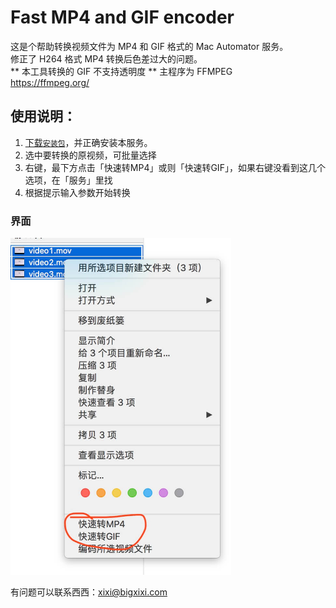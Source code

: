 # Fast MP4 and GIF encoder
这是个帮助转换视频文件为 MP4 和 GIF 格式的 Mac Automator 服务。   
修正了 H264 格式 MP4 转换后色差过大的问题。  
** 本工具转换的 GIF 不支持透明度 **
主程序为 FFMPEG   
https://ffmpeg.org/

## 使用说明：
1. [下载`安装包`](https://raw.githubusercontent.com/bigxixi/ffmpeg-mp4-and-gif-mac-automator/master/Fast%20MP4%20and%20GIF%20encoder.pkg)，并正确安装本服务。  
2. 选中要转换的原视频，可批量选择
3. 右键，最下方点击「快速转MP4」或则「快速转GIF」，如果右键没看到这几个选项，在「服务」里找
4. 根据提示输入参数开始转换  

### 界面
<img src="https://raw.githubusercontent.com/bigxixi/ReadMe-Resources/master/webp/mp4gif.jpg" width="70%" />

有问题可以联系西西：xixi@bigxixi.com  
